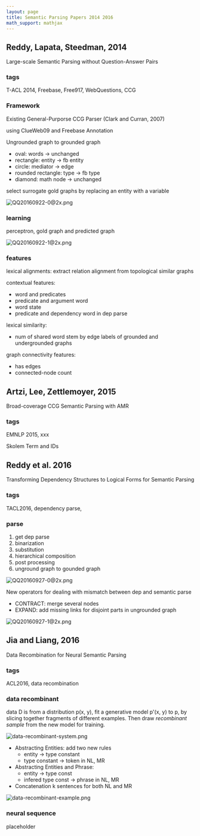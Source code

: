 ```yaml
---
layout: page
title: Semantic Parsing Papers 2014 2016
math_support: mathjax
---
```



## Reddy, Lapata, Steedman, 2014

Large-scale Semantic Parsing without Question-Answer Pairs

### tags

T-ACL 2014, Freebase, Free917, WebQuestions, CCG

### Framework

Existing General-Purporse CCG Parser (Clark and Curran, 2007)

using ClueWeb09 and Freebase Annotation

Ungrounded graph to grounded graph

- oval: words -> unchanged
- rectangle: entity -> fb entity
- circle: mediator -> edge
- rounded rectangle: type -> fb type
- diamond: math node -> unchanged

select surrogate gold graphs by replacing an entity with a variable

![QQ20160922-0@2x.png](resources/3797F2E7977F6E0E92C47C831D3C534C.png)

### learning

perceptron, gold graph and predicted graph

![QQ20160922-1@2x.png](resources/704DC671E982456C4D7DE9EA09CF92E0.png)

### features

lexical alignments: extract relation alignment from topological similar graphs

contextual features:

- word and predicates
- predicate and argument word
- word state
- predicate and dependency word in dep parse

lexical similarity:

- num of shared word stem by edge labels of grounded and undergrounded graphs

graph connectivity features:

- has edges
- connected-node count

## Artzi, Lee, Zettlemoyer, 2015

Broad-coverage CCG Semantic Parsing with AMR

### tags

EMNLP 2015, xxx

Skolem Term and IDs

## Reddy et al. 2016

Transforming Dependency Structures to Logical Forms for Semantic Parsing

### tags

TACL2016, dependency parse,

### parse

1. get dep parse
2. binarization
2. substitution
3. hierarchical composition
4. post processing
5. unground graph to gounded graph

![QQ20160927-0@2x.png](resources/47AF0A43CA8DF6C20EF1FFAC3FD7FCCF.png)

New operators for dealing with mismatch between dep and semantic parse

- CONTRACT: merge several nodes
- EXPAND: add missing links for disjoint parts in ungrounded graph

![QQ20160927-1@2x.png](resources/57C16376E8EA254D80EB6D738B7BAFA5.png)

## Jia and Liang, 2016

Data Recombination for Neural Semantic Parsing

### tags

ACL2016, data recombination

### data recombinant

data D is from a distribution p(x, y), fit a generative model p'(x, y) to p, by slicing together fragments of different examples. Then draw *recombinant sample* from the new model for training.

![data-recombinant-system.png](resources/4194589FE96A18916C093736ED341A5A.png)

- Abstracting Entities: add two new rules
  - entity -> type constant
  - type constant -> token in NL, MR
- Abstracting Entities and Phrase:
  - entity -> type const
  - infered type const -> phrase in NL, MR
- Concatenation k sentences for both NL and MR

![data-recombinant-example.png](resources/7BE559B4DD8B7B533F03708409BE938E.png)

### neural sequence

placeholder
























